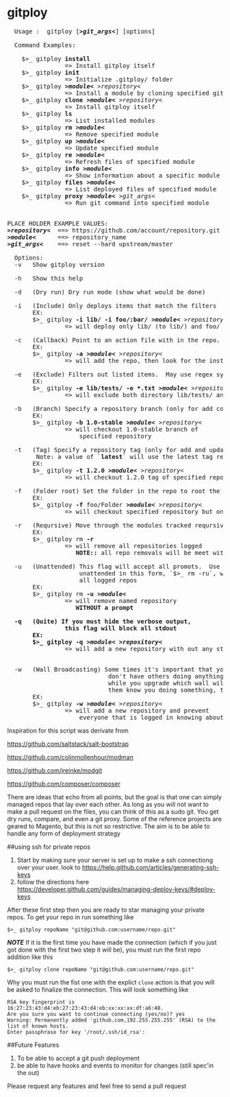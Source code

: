 gitploy
=======

<pre>
  Usage :  gitploy [<b><i>&gt;git_args&lt;</i></b>] [options]

  Command Examples:

    $>_ gitploy <b>install</b>
                => Install gitploy itself
    $>_ gitploy <b>init</b>
                => Initialize .gitploy/ folder
    $>_ gitploy <b><i>&gt;module&lt;</i></b> </b><i>&gt;repository&lt;</i></b>
                => Install a module by cloning specified git repository
    $>_ gitploy <b>clone</b> <b><i>&gt;module&lt;</i></b> </b><i>&gt;repository&lt;</i></b>
                => Install gitploy itself
    $>_ gitploy <b>ls</b>
                => List installed modules
    $>_ gitploy <b>rm</b> <b><i>&gt;module&lt;</i></b>
                => Remove specified module
    $>_ gitploy <b>up</b> <b><i>&gt;module&lt;</i></b>
                => Update specified module
    $>_ gitploy <b>re</b> <b><i>&gt;module&lt;</i></b>
                => Refresh files of specified module
    $>_ gitploy <b>info</b> <b><i>&gt;module&lt;</i></b>
                => Show information about a specific module
    $>_ gitploy <b>files</b> <b><i>&gt;module&lt;</i></b>
                => List deployed files of specified module
    $>_ gitploy <b>proxy</b> <b><i>&gt;module&lt;</i></b> </b><i>&gt;git_args&lt;</i></b>
                => Run git command into specified module

                
PLACE HOLDER EXAMPLE VALUES:
<b><i>&gt;repository&lt;</i></b>  ==> https://github.com/account/repository.git
<b><i>&gt;module&lt;</i></b>      ==> repository_name
<b><i>&gt;git_args&lt;</i></b>    ==> reset --hard upstream/master

  Options:
  -v   Show gitploy version
  
  -h   Show this help
  
  -d   (Dry run) Dry run mode (show what would be done)
  
  -i   (Include) Only deploys items that match the filters
       EX:
       $>_ gitploy <b>-i lib/ -i foo/:bar/</b> <b><i>&gt;module&lt;</i></b> </b><i>&gt;repository&lt;</i></b>
                => will deploy only lib/ (to lib/) and foo/ (to bar/)
                
  -c   (Callback) Point to an action file with in the repo.  If none set, default is ` installer `
       EX:
       $>_ gitploy <b>-a</b> <b><i>&gt;module&lt;</i></b> </b><i>&gt;repository&lt;</i></b>
                => will add the repo, then look for the installer file and run it
                                
  -e   (Exclude) Filters out listed items.  May use regex syntax
       EX:
       $>_ gitploy <b>-e lib/tests/ -e *.txt</b> <b><i>&gt;module&lt;</i></b> </b><i>&gt;repository&lt;</i></b>
                => will exclude both directory lib/tests/ and file lib/README.txt
                
  -b   (Branch) Specify a repository branch (only for add command)
       EX:
       $>_ gitploy <b>-b 1.0-stable</b> <b><i>&gt;module&lt;</i></b> </b><i>&gt;repository&lt;</i></b>
                => will checkout 1.0-stable branch of 
                    specified repository
                
  -t   (Tag) Specify a repository tag (only for add and update command also <b>overpowers -b</b> )
        Note: a value of `<b>latest</b>` will use the latest tag released
       EX:
       $>_ gitploy <b>-t 1.2.0</b> <b><i>&gt;module&lt;</i></b> </b><i>&gt;repository&lt;</i></b>
                => will checkout 1.2.0 tag of specified repository
                
  -f   (Folder root) Set the folder in the repo to root the tracking from. 
       EX:
       $>_ gitploy <b>-f</b> foo/Folder <b><i>&gt;module&lt;</i></b> </b><i>&gt;repository&lt;</i></b>
                => will checkout specified repository but only starting at that folder in the repo

  -r   (Reqursive) Move through the modules tracked reqursively
       EX:
       $>_ gitploy rm <b>-r</b>
                => will remove all repositories logged
                   <b>NOTE::</b> all repo removals will be meet with a prompt
       
  -u   (Unattended) This flag will accept all promots.  Use wisely as 
                    unattended in this form, `$>_ rm -ru`, would be wiping
                    all logged repos
       EX:
       $>_ gitploy rm <b>-u</b> <b><i>&gt;module&lt;</i></b>
                => will remove named repository <b> 
                   WITHOUT a prompt<b>
       
  -q   (Quite) If you must hide the verbose output,
                this flag will block all stdout
       EX:
       $>_ gitploy <b>-q</b> <b><i>&gt;module&lt;</i></b> </b><i>&gt;repository&lt;</i></b>
                => will add a new repository with out any stdout messaging
 
                
  -w   (Wall Broadcasting) Some times it's important that you
                            don't have others doing anything 
                            while you upgrade which wall will let
                            them know you doing something, the flag stop that
       EX:
       $>_ gitploy <b>-w</b> <b><i>&gt;module&lt;</i></b> </b><i>&gt;repository&lt;</i></b>
                => will add a new repository and prevent 
                    everyone that is logged in knowing about it       
</pre>


Inspiration for this script was derivate from

https://github.com/saltstack/salt-bootstrap

https://github.com/colinmollenhour/modman

https://github.com/jreinke/modgit

https://github.com/composer/composer

There are ideas that echo from all points, but the goal is that one can simply managed repos that lay over each other.  As long as you will not want to make a pull request on the files, you can think of this as a sudo git.  You get dry runs, compare, and even a git proxy.  Some of the reference projects are geared to Magento, but this is not so restrictive.  The aim is to be able to handle any form of deployment strategy

##using ssh for private repos

1. Start by making sure your server is set up to make a ssh connectiong over your user.  look to https://help.github.com/articles/generating-ssh-keys
2. follow the directions here https://developer.github.com/guides/managing-deploy-keys/#deploy-keys

After these first step then you are ready to star managing your private repos.  To get your repo in run something like 

```shell
$>_ gitploy repoName "git@github.com:username/repo.git"
```

***NOTE***
If it is the first time you have made the connection (which if you just got done with the first two step it will be), you must run the first repo addition like this

```shell
$>_ gitploy clone repoName "git@github.com:username/repo.git"
```

Why you must run the fist one with the explict `clone` action is that you will be asked to finalize the connection.  This will look something like

```shell 
RSA key fingerprint is 16:27:23:43:d4:eb:27:23:43:d4:eb:xx:xx:xx:df:a6:48.
Are you sure you want to continue connecting (yes/no)? yes
Warning: Permanently added 'github.com,192.255.255.255' (RSA) to the list of known hosts.
Enter passphrase for key '/root/.ssh/id_rsa':

```


##Future Features

1. To be able to accept a git push deployment 
2. be able to have hooks and events to monitor for changes (still spec'in the out)

Please request any features and feel free to send a pull request




